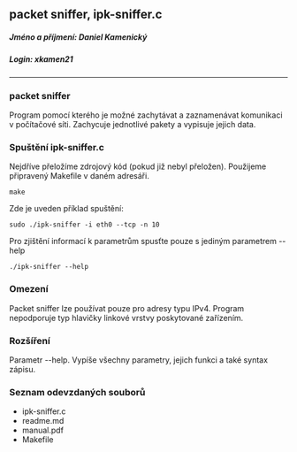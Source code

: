 ## packet sniffer, ipk-sniffer.c
##### **Jméno a příjmení:** Daniel Kamenický
##### **Login:** xkamen21
---
### packet sniffer
Program pomocí kterého je možné zachytávat a zaznamenávat komunikaci v počítačové síti. Zachycuje jednotlivé pakety a vypisuje jejich data.

### Spuštění ipk-sniffer.c
Nejdříve přeložíme zdrojový kód (pokud již nebyl přeložen). Použijeme připravený Makefile v daném adresáři.

```ssh
make
```

Zde je uveden příklad spuštění:

```ssh
sudo ./ipk-sniffer -i eth0 --tcp -n 10
```

Pro zjištění informací k parametrům spusťte pouze s jediným parametrem --help

```ssh
./ipk-sniffer --help
```

### Omezení
Packet sniffer lze používat pouze pro adresy typu IPv4.
Program nepodporuje typ hlavičky linkové vrstvy poskytované zařízením.

### Rozšíření
Parametr --help. Vypíše všechny parametry, jejich funkci a také syntax zápisu.

### Seznam odevzdaných souborů
- ipk-sniffer.c
- readme.md
- manual.pdf
- Makefile
